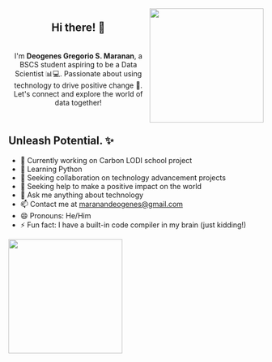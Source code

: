 <div align="center">
  <img align="right" src="https://lanyard-profile-readme.vercel.app/api/814415398665453600?borderRadius=8px&hideDiscrim=true" height="225px">
  <h2><br>Hi there! 👋</h2>
  <p><br>I'm <strong>Deogenes Gregorio S. Maranan</strong>, a BSCS student aspiring to be a Data Scientist 📊💻. Passionate about using technology to drive positive change 🚀. Let's connect and explore the world of data together!</p>
</div>

<h2><br>Unleash Potential. ✨</h2>

- 🔭 Currently working on Carbon LODI school project
- 🌱 Learning Python
- 👯 Seeking collaboration on technology advancement projects
- 🤔 Seeking help to make a positive impact on the world
- 💬 Ask me anything about technology
- 📫 Contact me at maranandeogenes@gmail.com
- 😄 Pronouns: He/Him
- ⚡ Fun fact: I have a built-in code compiler in my brain (just kidding!)

<img align="center" src="https://github-readme-stats.vercel.app/api?username=DeogenesMaranan&show_icons=true&theme=onedark" height="225px"></img>
